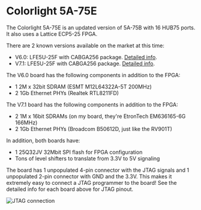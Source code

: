 # Colorlight 5A-75E

The Colorlight 5A-75E is an updated version of 5A-75B with 16 HUB75 ports. It also uses a Lattice ECP5-25 FPGA.

There are 2 known versions available on the market at this time:

* V6.0: LFE5U-25F with CABGA256 package. [Detailed info](hardware_V6.0.md).
* V7.1: LFE5U-25F with CABGA256 package. [Detailed info](hardware_V7.1.md).

The V6.0 board has the following components in addition to the FPGA:

* 1 2M x 32bit SDRAM (ESMT M12L64322A-5T 200MHz)
* 2 1Gb Ethernet PHYs (Realtek RTL8211FD)

The V7.1 board has the following components in addition to the FPGA:

* 2 1M x 16bit SDRAMs (on my board, they're EtronTech EM636165-6G 166MHz)
* 2 1Gb Ethernet PHYs (Broadcom B50612D, just like the RV901T)

In addition, both boards have:

* 1 25Q32JV 32Mbit SPI flash for FPGA configuration
* Tons of level shifters to translate from 3.3V to 5V signaling

The board has 1 unpopulated 4-pin connector with the JTAG signals and 1 unpopulated 2-pin connector with
GND and the 3.3V. This makes it extremely easy to connect a JTAG programmer to the board! See the detailed info for each board above for JTAG pinout.

![JTAG connection](../5a-75b/jtag.jpg)
